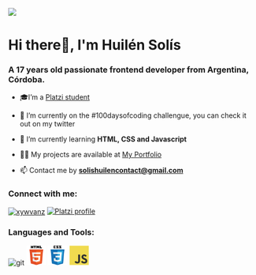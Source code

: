 ![](https://i.pinimg.com/originals/7d/07/a2/7d07a255678962d30d8717dcf5dbd266.gif)
<h1>Hi there👋, I'm Huilén Solís</h1>
<h3>A 17 years old passionate frontend developer from Argentina, Córdoba.</h3>

- 🎓I’m a [Platzi student](https://platzi.com/p/Huilen/)
- 🔭 I’m currently on the #100daysofcoding challengue, you can check it out on my twitter

- 🌱 I’m currently learning **HTML, CSS and Javascript**

- 👨‍💻 My projects are available at [My Portfolio](https://huilensolis.github.io/)
- 📫 Contact me by **solishuilencontact@gmail.com**

<h3 align="left">Connect with me:</h3>
<p align="left">
<a href="https://twitter.com/solishuilen" target="blank"><img align="center" src="https://raw.githubusercontent.com/rahuldkjain/github-profile-readme-generator/master/src/images/icons/Social/twitter.svg" alt="xywvanz" height="30" width="40" /></a> <a href="https://platzi.com/p/Huilen/" target="blank"> <img src="https://static.platzi.com/static/images/footer/logo.png" alt="Platzi profile" height="30"></> </a>
</p>

<h3 align="left">Languages and Tools:</h3>
<p align="left"> <a " target="_blank" rel="noreferrer"> <img src="https://www.vectorlogo.zone/logos/git-scm/git-scm-icon.svg" alt="git" width="40" height="40"/> </a> <a target="_blank" rel="noreferrer"> <img src="https://raw.githubusercontent.com/devicons/devicon/master/icons/html5/html5-original-wordmark.svg" alt="html5" width="40" height="40"/> </a> <a target="_blank" rel="noreferrer"> <img src="https://raw.githubusercontent.com/devicons/devicon/master/icons/css3/css3-original-wordmark.svg" alt="css3" width="40" height="40"/> </a> <a target="_blank" rel="noreferrer"> <img src="https://raw.githubusercontent.com/devicons/devicon/master/icons/javascript/javascript-original.svg" alt="javascript" width="40" height="40"/> </a> </p>

